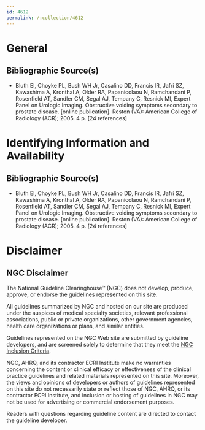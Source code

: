 ```yaml
---
id: 4612
permalink: /:collection/4612
---
```


# General

## Bibliographic Source(s)

- Bluth EI, Choyke PL, Bush WH Jr, Casalino DD, Francis IR, Jafri SZ, Kawashima A, Kronthal A, Older RA, Papanicolaou N, Ramchandani P, Rosenfield AT, Sandler CM, Segal AJ, Tempany C, Resnick MI, Expert Panel on Urologic Imaging. Obstructive voiding symptoms secondary to prostate disease. [online publication]. Reston (VA): American College of Radiology (ACR); 2005. 4 p. [24 references]

# Identifying Information and Availability

## Bibliographic Source(s)

- Bluth EI, Choyke PL, Bush WH Jr, Casalino DD, Francis IR, Jafri SZ, Kawashima A, Kronthal A, Older RA, Papanicolaou N, Ramchandani P, Rosenfield AT, Sandler CM, Segal AJ, Tempany C, Resnick MI, Expert Panel on Urologic Imaging. Obstructive voiding symptoms secondary to prostate disease. [online publication]. Reston (VA): American College of Radiology (ACR); 2005. 4 p. [24 references]

# Disclaimer

## NGC Disclaimer

The National Guideline Clearinghouse™ (NGC) does not develop, produce, approve, or endorse the guidelines represented on this site.

All guidelines summarized by NGC and hosted on our site are produced under the auspices of medical specialty societies, relevant professional associations, public or private organizations, other government agencies, health care organizations or plans, and similar entities.

Guidelines represented on the NGC Web site are submitted by guideline developers, and are screened solely to determine that they meet the [NGC Inclusion Criteria](/help-and-about/summaries/inclusion-criteria).

NGC, AHRQ, and its contractor ECRI Institute make no warranties concerning the content or clinical efficacy or effectiveness of the clinical practice guidelines and related materials represented on this site. Moreover, the views and opinions of developers or authors of guidelines represented on this site do not necessarily state or reflect those of NGC, AHRQ, or its contractor ECRI Institute, and inclusion or hosting of guidelines in NGC may not be used for advertising or commercial endorsement purposes.

Readers with questions regarding guideline content are directed to contact the guideline developer.


